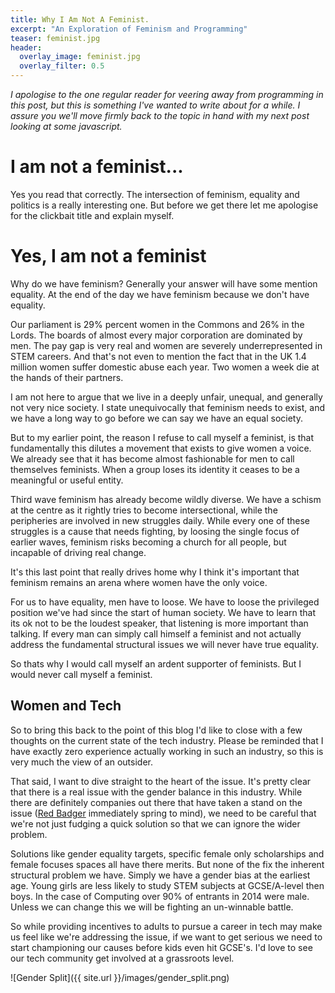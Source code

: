 ```yaml
---
title: Why I Am Not A Feminist.
excerpt: "An Exploration of Feminism and Programming"
teaser: feminist.jpg
header:
  overlay_image: feminist.jpg
  overlay_filter: 0.5
---
```

*I apologise to the one regular reader for veering away from programming in this post, but this is something I've wanted to write about for a while. I assure you we'll move firmly back to the topic in hand with my next post looking at some javascript.*   

# I am not a feminist...

Yes you read that correctly. The intersection of feminism, equality and politics is a really interesting one. But before we get there let me apologise for the clickbait title and explain myself.

# Yes, I am not a feminist

Why do we have feminism? Generally your answer will have some mention equality. At the end of the day we have feminism because we don't have equality.

Our parliament is 29% percent women in the Commons and 26% in the Lords. The boards of almost every major corporation are dominated by men. The pay gap is very real and women are severely underrepresented in STEM careers. And that's not even to mention the fact that in the UK 1.4 million women suffer domestic abuse each year. Two women a week die at the hands of their partners.

I am not here to argue that we live in a deeply unfair, unequal, and generally not very nice society. I state unequivocally that feminism needs to exist, and we have a long way to go before we can say we have an equal society.

But to my earlier point, the reason I refuse to call myself a feminist, is that fundamentally this dilutes a movement that exists to give women a voice. We already see that it has become almost fashionable for men to call themselves feminists. When a group loses its identity it ceases to be a meaningful or useful entity.

Third wave feminism has already become wildly diverse. We have a schism at the centre as it rightly tries to become intersectional, while the peripheries are involved in new struggles daily. While every one of these struggles is a cause that needs fighting, by loosing the single focus of earlier waves, feminism risks becoming a church for all people, but incapable of driving real change.

It's this last point that really drives home why I think it's important that feminism remains an arena where women have the only voice.

For us to have equality, men have to loose. We have to loose the privileged position we've had since the start of human society. We have to learn that its ok not to be the loudest speaker, that listening is more important than talking. If every man can simply call himself a feminist and not actually address the fundamental structural issues we will never have true equality.

So thats why I would call myself an ardent supporter of feminists. But I would never call myself a feminist.

## Women and Tech

So to bring this back to the point of this blog I'd like to close with a few thoughts on the current state of the tech industry. Please be reminded that I have exactly zero experience actually working in such an industry, so this is very much the view of an outsider.

That said, I want to dive straight to the heart of the issue. It's pretty clear that there is a real issue with the gender balance in this industry. While there are definitely companies out there that have taken a stand on the issue ([Red Badger](https://red-badger.com/) immediately spring to mind), we need to be careful that we're not just fudging a quick solution so that we can ignore the wider problem.

Solutions like gender equality targets, specific female only scholarships and female focuses spaces all have there merits. But none of the fix the inherent structural problem we have. Simply we have a gender bias at the earliest age. Young girls are less likely to study STEM subjects at GCSE/A-level then boys. In the case of Computing over 90% of entrants in 2014 were male. Unless we can change this we will be fighting an un-winnable battle.

So while providing incentives to adults to pursue a career in tech may make us feel like we're addressing the issue, if we want to get serious we need to start championing our causes before kids even hit GCSE's. I'd love to see our tech community get involved at a grassroots level.

![Gender Split]({{ site.url }}/images/gender_split.png)
